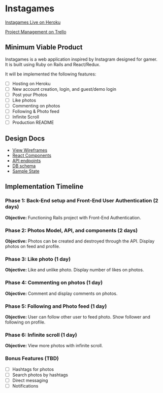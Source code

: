 # Instagames

[Instagames Live on Heroku][heroku]

[Project Management on Trello][trello]

[heroku]: http://instagames.herokuapp.com/
[trello]: https://trello.com/b/JdRil0Mc/instagames

## Minimum Viable Product

Instagames is a web application inspired by Instagram designed for gamer. It is built using Ruby on Rails and React/Redux.

It will be implemented the following features:
- [ ] Hosting on Heroku
- [ ] New account creation, login, and guest/demo login
- [ ] Post your Photos
- [ ] Like photos
- [ ] Commenting on photos
- [ ] Following & Photo feed
- [ ] Infinite Scroll
- [ ] Production README

## Design Docs

* [View Wireframes][wireframes]
* [React Components][components]
* [API endpoints][api-endpoints]
* [DB schema][schema]
* [Sample State][sample-state]

[wireframes]: wireframes
[components]: component-hierarchy.md
[sample-state]: sample-state.md
[api-endpoints]: api-endpoints.md
[schema]: schema.md

## Implementation Timeline

### Phase 1: Back-End setup and Front-End User Authentication (2 days)

**Objective:** Functioning Rails project with Front-End Authentication.


### Phase 2: Photos Model, API, and components (2 days)

**Objective:** Photos can be created and destroyed through the API.
Display photos on feed and profile.


### Phase 3: Like photo (1 day)

**Objective:** Like and unlike photo. Display number of likes on photos.


### Phase 4: Commenting on photos (1 day)

**Objective:** Comment and display comments on photos.


### Phase 5: Following and Photo feed (1 day)

**Objective:** User can follow other user to feed photo. Show follower
and following on profile.


### Phase 6: Infinite scroll (1 day)

**Objective:** View more photos with infinite scroll.


### Bonus Features (TBD)
- [ ] Hashtags for photos
- [ ] Search photos by hashtags
- [ ] Direct messaging
- [ ] Notifications
